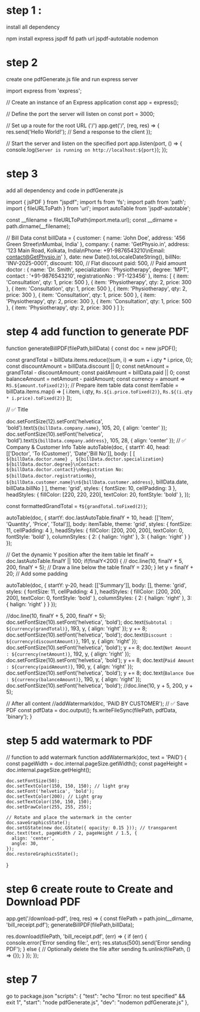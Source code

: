 # step 1 : 
install all dependency

npm install express jspdf fd path url jspdf-autotable nodemon

# step 2 
create one pdfGenerate.js file and run express server

import express from 'express';

// Create an instance of an Express application
const app = express();

// Define the port the server will listen on
const port = 3000;

// Set up a route for the root URL ('/')
app.get('/', (req, res) => {
res.send('Hello World!'); // Send a response to the client
});

// Start the server and listen on the specified port
app.listen(port, () => {
console.log(`Server is running on http://localhost:${port}`);
});

# step 3 
add all dependency and code in pdfGenerate.js

import { jsPDF } from "jspdf";
import fs from 'fs';
import path from 'path';
import { fileURLToPath } from 'url';
import autoTable from 'jspdf-autotable';




const __filename = fileURLToPath(import.meta.url);
const __dirname = path.dirname(__filename);

// Bill Data
const billData = {
  customer: {
    name: 'John Doe',
    address: '456 Green Street\nMumbai, India'
  },
  company: {
    name: 'GetPhysio.in',
    address: '123 Main Road, Kolkata, India\nPhone: +91-9876543210\nEmail: contact@GetPhysio.in'
  },
  date: new Date().toLocaleDateString(),
  billNo: 'INV-2025-0001',
  discount: 100, // Flat discount
  paid: 500,     // Paid amount
  doctor : {
    name: 'Dr. Smith',
    specialization: 'Physiotherapy',
    degree: 'MPT',
    contact : '+91-9876543210',
    registrationNo : 'PT-123456'
  },
  items: [
    { item: 'Consultation', qty: 1, price: 500 },
    { item: 'Physiotherapy', qty: 2, price: 300 },
      { item: 'Consultation', qty: 1, price: 500 },
    { item: 'Physiotherapy', qty: 2, price: 300 },
      { item: 'Consultation', qty: 1, price: 500 },
    { item: 'Physiotherapy', qty: 2, price: 300 },
      { item: 'Consultation', qty: 1, price: 500 },
    { item: 'Physiotherapy', qty: 2, price: 300 }
  ]
};

# step 4 add function to generate PDF

function generateBillPDF(filePath,billData) {
  const doc = new jsPDF();

  const grandTotal = billData.items.reduce((sum, i) => sum + i.qty * i.price, 0);
  const discountAmount = billData.discount || 0;
  const netAmount = grandTotal - discountAmount;
  const paidAmount = billData.paid || 0;
  const balanceAmount = netAmount - paidAmount;
  const currency = amount => `RS.${amount.toFixed(2)}`;
  // Prepare item table data
 const itemTable = billData.items.map(i => [
                                              i.item,
                                              i.qty,
                                              `Rs.${i.price.toFixed(2)}`,
                                              `Rs.${(i.qty * i.price).toFixed(2)}`
                                            ]);

  // ✅ Title

  doc.setFontSize(12).setFont('helvetica', 'bold').text(`${billData.company.name}`, 105, 20, { align: 'center' });
    doc.setFontSize(10).setFont('helvetica', 'bold').text(`${billData.company.address}`, 105, 28, { align: 'center' });
  // ✅ Company & Customer Info Table
  autoTable(doc, {
    startY: 40,
    head: [['Doctor', 'To (Customer)', 'Date','Bill No']],
    body: [
      [
        `${billData.doctor.name} , ${billData.doctor.specialization} ${billData.doctor.degree}\nContact: ${billData.doctor.contact}\nRegistration No: ${billData.doctor.registrationNo}`,
        `${billData.customer.name}\n${billData.customer.address}`,
        billData.date,
        billData.billNo
      ]
    ],
    theme: 'grid',
    styles: { fontSize: 10, cellPadding: 3 },
    headStyles: { fillColor: [220, 220, 220], textColor: 20, fontStyle: 'bold' },
  });

 

  const formattedGrandTotal = `₹${grandTotal.toFixed(2)}`;

  autoTable(doc, {
    startY: doc.lastAutoTable.finalY + 10,
    head: [['Item', 'Quantity', 'Price', 'Total']],
    body: itemTable,
    theme: 'grid',
    styles: { fontSize: 11, cellPadding: 4 },
    headStyles: { fillColor: [200, 200, 200], textColor: 0, fontStyle: 'bold' },
    columnStyles: {
      2: { halign: 'right' },
      3: { halign: 'right' }
    }
  });

// Get the dynamic Y position after the item table
let finalY = doc.lastAutoTable.finalY || 100;
if(finalY<200) {
 // doc.line(10, finalY + 5, 200, finalY + 5); // Draw a line below the table
  finalY = 230;
}
let y = finalY + 20; // Add some padding


  autoTable(doc, {
    startY: y-20,
    head: [['Summary']],
    body: [],
    theme: 'grid',
    styles: { fontSize: 11, cellPadding: 4 },
    headStyles: { fillColor: [200, 200, 200], textColor: 0, fontStyle: 'bold' },
    columnStyles: {
      2: { halign: 'right' },
      3: { halign: 'right' }
    }
  });


 //doc.line(10, finalY + 5, 200, finalY + 5);
    doc.setFontSize(10).setFont('helvetica', 'bold');
    doc.text(`Subtotal : ${currency(grandTotal)}`, 193, y, { align: 'right' });
    y += 8;
    doc.setFontSize(10).setFont('helvetica', 'bold');
    doc.text(`Discount : ${currency(discountAmount)}`, 191, y, { align: 'right' });
    doc.setFontSize(10).setFont('helvetica', 'bold');
    y += 8;
    doc.text(`Net Amount : ${currency(netAmount)}`, 192, y, { align: 'right' });
    doc.setFontSize(10).setFont('helvetica', 'bold');
    y += 8;
    doc.text(`Paid Amount : ${currency(paidAmount)}`, 190, y, { align: 'right' });
    doc.setFontSize(10).setFont('helvetica', 'bold');
    y += 8;
    doc.text(`Balance Due : ${currency(balanceAmount)}`, 190, y, { align: 'right' });
    doc.setFontSize(10).setFont('helvetica', 'bold');
 //doc.line(10, y + 5, 200, y + 5);

 // After all content
  //addWatermark(doc, 'PAID BY CUSTOMER');
  // ✅ Save PDF
  const pdfData = doc.output();
  fs.writeFileSync(filePath, pdfData, 'binary');
}

# step 5 add watermark to PDF 

// function to add watermark
 function addWatermark(doc, text = 'PAID') {
    const pageWidth = doc.internal.pageSize.getWidth();
    const pageHeight = doc.internal.pageSize.getHeight();

    doc.setFontSize(50);
    doc.setTextColor(150, 150, 150); // light gray
    doc.setFont('helvetica', 'bold');
    doc.setTextColor(200); // Light gray
    doc.setTextColor(150, 150, 150);
    doc.setDrawColor(255, 255, 255);

    // Rotate and place the watermark in the center
    doc.saveGraphicsState();
    doc.setGState(new doc.GState({ opacity: 0.15 })); // transparent
    doc.text(text, pageWidth / 2, pageHeight / 1.5, {
      align: 'center',
      angle: 30,
    });
    doc.restoreGraphicsState();
  }
 
# step 6 create route to Create and Download PDF

app.get('/download-pdf', (req, res) => {
  const filePath = path.join(__dirname, 'bill_receipt.pdf');
  generateBillPDF(filePath,billData);

  res.download(filePath, 'bill_receipt.pdf', (err) => {
    if (err) {
      console.error('Error sending file:', err);
      res.status(500).send('Error sending PDF');
    } else {
      // Optionally delete the file after sending
      fs.unlink(filePath, () => {});
    }
  });
});

# step 7
go to package.json
 "scripts": {
    "test": "echo \"Error: no test specified\" && exit 1",
    "start": "node pdfGenerate.js",
    "dev": "nodemon pdfGenerate.js"
  },


